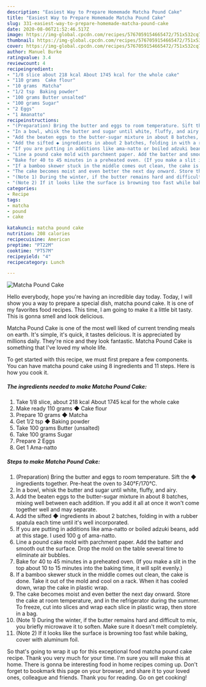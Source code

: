 ```yaml
---
description: "Easiest Way to Prepare Homemade Matcha Pound Cake"
title: "Easiest Way to Prepare Homemade Matcha Pound Cake"
slug: 331-easiest-way-to-prepare-homemade-matcha-pound-cake
date: 2020-08-06T21:52:46.517Z
image: https://img-global.cpcdn.com/recipes/5767059154665472/751x532cq70/matcha-pound-cake-recipe-main-photo.jpg
thumbnail: https://img-global.cpcdn.com/recipes/5767059154665472/751x532cq70/matcha-pound-cake-recipe-main-photo.jpg
cover: https://img-global.cpcdn.com/recipes/5767059154665472/751x532cq70/matcha-pound-cake-recipe-main-photo.jpg
author: Manuel Burke
ratingvalue: 3.4
reviewcount: 4
recipeingredient:
- "1/8 slice about 218 kcal About 1745 kcal for the whole cake"
- "110 grams  Cake flour"
- "10 grams  Matcha"
- "1/2 tsp  Baking powder"
- "100 grams Butter unsalted"
- "100 grams Sugar"
- "2 Eggs"
- "1 Amanatto"
recipeinstructions:
- "(Preparation) Bring the butter and eggs to room temperature. Sift the ◆ ingredients together. Pre-heat the oven to 340°F/170°C."
- "In a bowl, whisk the butter and sugar until white, fluffy, and airy."
- "Add the beaten eggs to the butter-sugar mixture in about 8 batches, mixing well between each addition. If you add it all at once it won&#39;t come together well and may separate."
- "Add the sifted ◆ ingredients in about 2 batches, folding in with a rubber spatula each time until it&#39;s well incorporated."
- "If you are putting in additions like ama-natto or boiled adzuki beans, add at this stage. I used 100 g of ama-natto."
- "Line a pound cake mold with parchment paper. Add the batter and smooth out the surface. Drop the mold on the table several time to eliminate air bubbles."
- "Bake for 40 to 45 minutes in a preheated oven. (If you make a slit in the top about 10 to 15 minutes into the baking time, it will split evenly.)"
- "If a bamboo skewer stuck in the middle comes out clean, the cake is done. Take it out of the mold and cool on a rack. When it has cooled down, wrap the cake in plastic wrap."
- "The cake becomes moist and even better the next day onward. Store the cake at room temperature, and in the refrigerator during the summer. To freeze, cut into slices and wrap each slice in plastic wrap, then store in a bag."
- "(Note 1) During the winter, if the butter remains hard and difficult to mix, you briefly microwave it to soften. Make sure it doesn&#39;t melt completely."
- "(Note 2) If it looks like the surface is browning too fast while baking, cover with aluminum foil."
categories:
- Recipe
tags:
- matcha
- pound
- cake

katakunci: matcha pound cake 
nutrition: 208 calories
recipecuisine: American
preptime: "PT22M"
cooktime: "PT57M"
recipeyield: "4"
recipecategory: Lunch

---
```



![Matcha Pound Cake](https://img-global.cpcdn.com/recipes/5767059154665472/751x532cq70/matcha-pound-cake-recipe-main-photo.jpg)

Hello everybody, hope you're having an incredible day today. Today, I will show you a way to prepare a special dish, matcha pound cake. It is one of my favorites food recipes. This time, I am going to make it a little bit tasty. This is gonna smell and look delicious.

Matcha Pound Cake is one of the most well liked of current trending meals on earth. It's simple, it's quick, it tastes delicious. It is appreciated by millions daily. They're nice and they look fantastic. Matcha Pound Cake is something that I've loved my whole life.




To get started with this recipe, we must first prepare a few components. You can have matcha pound cake using 8 ingredients and 11 steps. Here is how you cook it.

<!--inarticleads1-->

##### The ingredients needed to make Matcha Pound Cake:

1. Take 1/8 slice, about 218 kcal About 1745 kcal for the whole cake
1. Make ready 110 grams ◆ Cake flour
1. Prepare 10 grams ◆ Matcha
1. Get 1/2 tsp ◆ Baking powder
1. Take 100 grams Butter (unsalted)
1. Take 100 grams Sugar
1. Prepare 2 Eggs
1. Get 1 Ama-natto




<!--inarticleads2-->

##### Steps to make Matcha Pound Cake:

1. (Preparation) Bring the butter and eggs to room temperature. Sift the ◆ ingredients together. Pre-heat the oven to 340°F/170°C.
1. In a bowl, whisk the butter and sugar until white, fluffy, and airy.
1. Add the beaten eggs to the butter-sugar mixture in about 8 batches, mixing well between each addition. If you add it all at once it won&#39;t come together well and may separate.
1. Add the sifted ◆ ingredients in about 2 batches, folding in with a rubber spatula each time until it&#39;s well incorporated.
1. If you are putting in additions like ama-natto or boiled adzuki beans, add at this stage. I used 100 g of ama-natto.
1. Line a pound cake mold with parchment paper. Add the batter and smooth out the surface. Drop the mold on the table several time to eliminate air bubbles.
1. Bake for 40 to 45 minutes in a preheated oven. (If you make a slit in the top about 10 to 15 minutes into the baking time, it will split evenly.)
1. If a bamboo skewer stuck in the middle comes out clean, the cake is done. Take it out of the mold and cool on a rack. When it has cooled down, wrap the cake in plastic wrap.
1. The cake becomes moist and even better the next day onward. Store the cake at room temperature, and in the refrigerator during the summer. To freeze, cut into slices and wrap each slice in plastic wrap, then store in a bag.
1. (Note 1) During the winter, if the butter remains hard and difficult to mix, you briefly microwave it to soften. Make sure it doesn&#39;t melt completely.
1. (Note 2) If it looks like the surface is browning too fast while baking, cover with aluminum foil.




So that's going to wrap it up for this exceptional food matcha pound cake recipe. Thank you very much for your time. I'm sure you will make this at home. There is gonna be interesting food in home recipes coming up. Don't forget to bookmark this page on your browser, and share it to your loved ones, colleague and friends. Thank you for reading. Go on get cooking!
